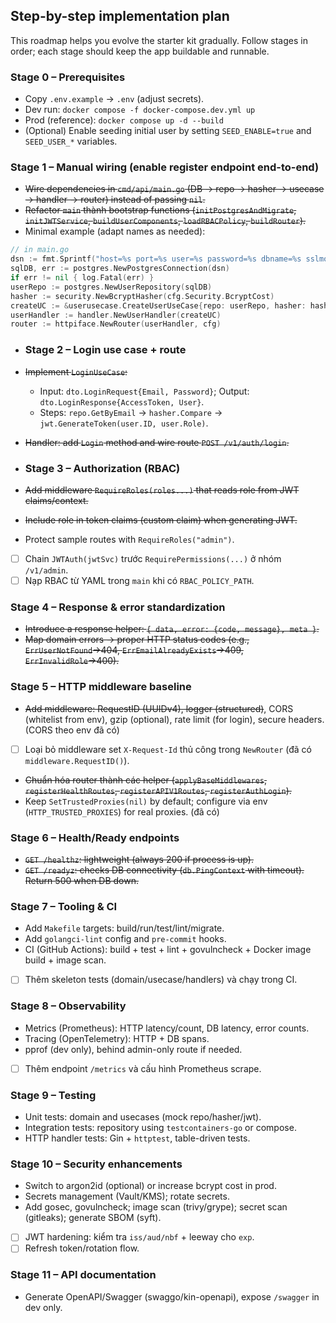 ## Step-by-step implementation plan

This roadmap helps you evolve the starter kit gradually. Follow stages in order; each stage should keep the app buildable and runnable.

### Stage 0 – Prerequisites
- Copy `.env.example` → `.env` (adjust secrets).
- Dev run: `docker compose -f docker-compose.dev.yml up`
- Prod (reference): `docker compose up -d --build`
 - (Optional) Enable seeding initial user by setting `SEED_ENABLE=true` and `SEED_USER_*` variables.

### Stage 1 – Manual wiring (enable register endpoint end-to-end)
- ~~Wire dependencies in `cmd/api/main.go` (DB → repo → hasher → usecase → handler → router) instead of passing `nil`.~~
- ~~Refactor `main` thành bootstrap functions (`initPostgresAndMigrate`, `initJWTService`, `buildUserComponents`, `loadRBACPolicy`, `buildRouter`).~~
- Minimal example (adapt names as needed):
```go
// in main.go
dsn := fmt.Sprintf("host=%s port=%s user=%s password=%s dbname=%s sslmode=%s", ...)
sqlDB, err := postgres.NewPostgresConnection(dsn)
if err != nil { log.Fatal(err) }
userRepo := postgres.NewUserRepository(sqlDB)
hasher := security.NewBcryptHasher(cfg.Security.BcryptCost)
createUC := &userusecase.CreateUserUseCase{repo: userRepo, hasher: hasher}
userHandler := handler.NewUserHandler(createUC)
router := httpiface.NewRouter(userHandler, cfg)
```

- ### Stage 2 – Login use case + route
- ~~Implement `LoginUseCase`:~~
  - Input: `dto.LoginRequest{Email, Password}`; Output: `dto.LoginResponse{AccessToken, User}`.
  - Steps: `repo.GetByEmail` → `hasher.Compare` → `jwt.GenerateToken(user.ID, user.Role)`.
- ~~Handler: add `Login` method and wire route `POST /v1/auth/login`.~~

 - ### Stage 3 – Authorization (RBAC)
 - ~~Add middleware `RequireRoles(roles...)` that reads role from JWT claims/context.~~
 - ~~Include role in token claims (custom claim) when generating JWT.~~
 - Protect sample routes with `RequireRoles("admin")`.
 - [ ] Chain `JWTAuth(jwtSvc)` trước `RequirePermissions(...)` ở nhóm `/v1/admin`.
 - [ ] Nạp RBAC từ YAML trong `main` khi có `RBAC_POLICY_PATH`.

### Stage 4 – Response & error standardization
- ~~Introduce a response helper: `{ data, error: {code, message}, meta }`.~~
- ~~Map domain errors → proper HTTP status codes (e.g., `ErrUserNotFound`→404, `ErrEmailAlreadyExists`→409, `ErrInvalidRole`→400).~~

 ### Stage 5 – HTTP middleware baseline
 - ~~Add middleware: RequestID (UUIDv4), logger (structured)~~, CORS (whitelist from env), gzip (optional), rate limit (for login), secure headers. (CORS theo env đã có)
 - [ ] Loại bỏ middleware set `X-Request-Id` thủ công trong `NewRouter` (đã có `middleware.RequestID()`).
- ~~Chuẩn hóa router thành các helper (`applyBaseMiddlewares`, `registerHealthRoutes`, `registerAPIV1Routes`, `registerAuthLogin`).~~
 - Keep `SetTrustedProxies(nil)` by default; configure via env (`HTTP_TRUSTED_PROXIES`) for real proxies. (đã có)

### Stage 6 – Health/Ready endpoints
- ~~`GET /healthz`: lightweight (always 200 if process is up).~~
- ~~`GET /readyz`: checks DB connectivity (`db.PingContext` with timeout). Return 500 when DB down.~~

### Stage 7 – Tooling & CI
- Add `Makefile` targets: build/run/test/lint/migrate.
- Add `golangci-lint` config and `pre-commit` hooks.
- CI (GitHub Actions): build + test + lint + govulncheck + Docker image build + image scan.
 - [ ] Thêm skeleton tests (domain/usecase/handlers) và chạy trong CI.

### Stage 8 – Observability
- Metrics (Prometheus): HTTP latency/count, DB latency, error counts.
- Tracing (OpenTelemetry): HTTP + DB spans.
- pprof (dev only), behind admin-only route if needed.
 - [ ] Thêm endpoint `/metrics` và cấu hình Prometheus scrape.

### Stage 9 – Testing
- Unit tests: domain and usecases (mock repo/hasher/jwt).
- Integration tests: repository using `testcontainers-go` or compose.
- HTTP handler tests: Gin + `httptest`, table-driven tests.

 ### Stage 10 – Security enhancements
 - Switch to argon2id (optional) or increase bcrypt cost in prod.
 - Secrets management (Vault/KMS); rotate secrets.
 - Add gosec, govulncheck; image scan (trivy/grype); secret scan (gitleaks); generate SBOM (syft).
 - [ ] JWT hardening: kiểm tra `iss/aud/nbf` + leeway cho `exp`.
 - [ ] Refresh token/rotation flow.

### Stage 11 – API documentation
- Generate OpenAPI/Swagger (swaggo/kin-openapi), expose `/swagger` in dev only.


